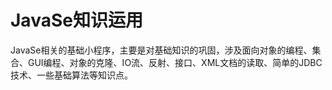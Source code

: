 # JavaSe知识运用
JavaSe相关的基础小程序，主要是对基础知识的巩固，涉及面向对象的编程、集合、GUI编程、对象的克隆、IO流、反射、接口、XML文档的读取、简单的JDBC技术、一些基础算法等知识点。